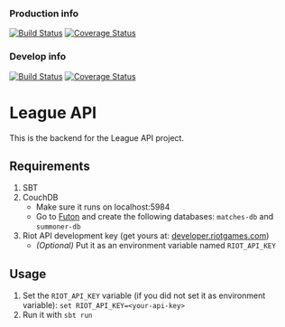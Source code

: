 ### Production info
[![Build Status](https://travis-ci.org/remcowesterhoud/backend.svg?branch=master)](https://travis-ci.org/remcowesterhoud/backend)
[![Coverage Status](https://coveralls.io/repos/github/remcowesterhoud/backend/badge.svg?branch=master)](https://coveralls.io/github/remcowesterhoud/backend?branch=master)

### Develop info
[![Build Status](https://travis-ci.org/remcowesterhoud/backend.svg?branch=develop)](https://travis-ci.org/remcowesterhoud/backend)
[![Coverage Status](https://coveralls.io/repos/github/remcowesterhoud/backend/badge.svg?branch=feature%2FISRW-4_Summoner_data_ophalen)](https://coveralls.io/github/remcowesterhoud/backend?branch=feature%2FISRW-4_Summoner_data_ophalen)

# League API
This is the backend for the League API project.

## Requirements
1. SBT
2. CouchDB
    * Make sure it runs on localhost:5984
    * Go to [Futon](http://localhost:5984/_utils/) and create the following databases: `matches-db` and `summoner-db`
3. Riot API development key (get yours at: [developer.riotgames.com](https://developer.riotgames.com/))
    * _(Optional)_ Put it as an environment variable named `RIOT_API_KEY`

## Usage
1. Set the `RIOT_API_KEY` variable (if you did not set it as environment variable):
   ``set RIOT_API_KEY=<your-api-key>``
2. Run it with `sbt run`
